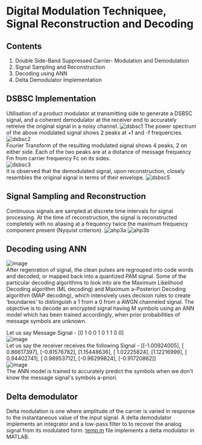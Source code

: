 # Digital Modulation Techniquee, Signal Reconstruction and Decoding

## Contents
1. Double Side-Band Suppressed Carrier- Modulation and Demodulation
2. Signal Sampling and Reconstruction
3. Decoding using ANN
4. Delta Demodulator Implementation

## DSBSC Implementation
Utilisation of a product modulator at transmitting side to generate a DSBSC signal, and a coherent demodulator at the receiver end to accurately retreive the original signal in a noisy channel.
![dsbsc1](https://github.com/user-attachments/assets/4b640fce-11c8-4aaf-bdea-7429ccf84275)
The power spectrum of the above modulated signal shows 2 peaks at +f and -f frequencies.
![dsbsc2](https://github.com/user-attachments/assets/21753c94-328a-408b-9271-1aac80df52f1)  
Fourier Transform of the resulting modulated signal shows 4 peaks, 2 on either side. Each of the two peaks are at a distance of message frequency Fm from carrier frequency Fc on its sides.  
![dsbsc3](https://github.com/user-attachments/assets/8e861a40-dd58-4791-9d0e-fc4f68e24e73)  
It is observed that the demodulated signal, upon reconstruction, closely resembles the original signal in terms of their envelope.
![dsbsc5](https://github.com/user-attachments/assets/ec56c7fa-042c-4163-9cae-d9fbb3410ec8)

## Signal Sampling and Reconstruction
Continuous signals are sampled at discrete time intervals for signal processing. At the time of reconstruction, the signal is reconstructed completely with no aliasing at a frequency twice the 
maximum frequency component present (Nyquist criterion).
![ahp3a](https://github.com/user-attachments/assets/ea417dcf-4fbd-4d2e-a4b8-6b358f581bdd)
![ahp3b](https://github.com/user-attachments/assets/61a627c0-6ed9-47df-b65a-1af284f593d0)

## Decoding using ANN
![image](https://github.com/user-attachments/assets/c4ba57eb-f5f8-4d39-a9de-d07676beba87)  
After regenration of signal,  the clean pulses are regrouped into code words and decoded, or mapped back into a quantized PAM signal. Some of the particular decoding algorithms to look into are 
the Maximum Likelihood Decoding algorithm (ML decoding) and Maximum a-Posteriori Decoding algorithm (MAP decoding), which intensively uses decision rules to create ‘boundaries’ to distinguish a 1 
from a 0 from a AWGN channeled signal. The objective is to decode an encrypted signal having M symbols using an ANN model which has been trained accordingly, when prior probabilities of message symbols 
are unknown.  

Let us say Message Signal - [0 1 0 0 1 0 1 1 0 0]  
![image](https://github.com/user-attachments/assets/bc432463-6d53-4be5-9cf4-0813b5a9ce67)  
Let us say the receiver receives the following Signal - [[-1.00924005], [ 0.86617397], [-0.81576782], [1.15448636], [ 1.02225824], [1.12216999], [ 0.94402741], [ 0.98953712], [-0.96299824], [-0.91720862]]  
![image](https://github.com/user-attachments/assets/44b4cc1d-fb1b-4f36-97f2-2026a676d6fc)  
The ANN model is trained to accurately predict the symbols when we don't know the message signal's symbols a-priori.

## Delta demodulator
Delta modulation is one where amplitude of the carrier is varied in response to the instantaneous value of the input signal. A delta demodulator implements an integrator and a low-pass filter to to recover the analog signal from its modulated form.
[temp.m](temp.m) file implements a delta modulator in MATLAB.
